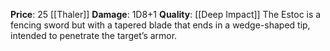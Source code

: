 **Price**: 25 [[Thaler]]
**Damage**: 1D8+1
**Quality**: [[Deep Impact]]
The Estoc is a fencing sword but with a tapered blade that ends in a wedge-shaped tip, intended to penetrate the target’s armor.